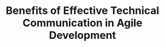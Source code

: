 ---
title: Benefits of Effective Technical Communication in Agile Development
layout: default
nav_order: 2
has_children: true
---